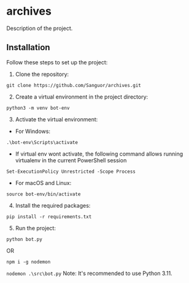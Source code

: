 # archives

Description of the project.

## Installation

Follow these steps to set up the project:

1. Clone the repository:

```git clone https://github.com/Sanguor/archives.git```

2. Create a virtual environment in the project directory:

```python3 -m venv bot-env```


3. Activate the virtual environment:

- For Windows:

```.\bot-env\Scripts\activate```

- If virtual env wont activate, the following command allows running virtualenv in the current PowerShell session

```Set-ExecutionPolicy Unrestricted -Scope Process``` 

- For macOS and Linux:

```source bot-env/bin/activate```


4. Install the required packages:

```pip install -r requirements.txt```


5. Run the project:

```python bot.py```

OR 

```npm i -g nodemon```

```nodemon .\src\bot.py```
Note: It's recommended to use Python 3.11.
